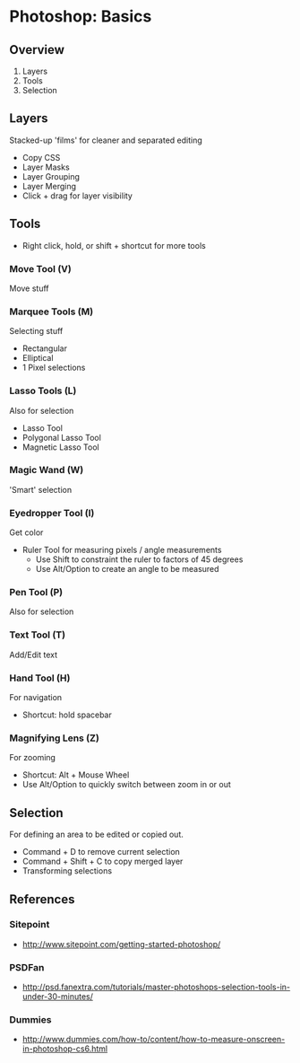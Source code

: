 # Photoshop: Basics

## Overview
1. Layers
2. Tools
3. Selection


## Layers
Stacked-up 'films' for cleaner and separated editing

- Copy CSS
- Layer Masks
- Layer Grouping
- Layer Merging
- Click + drag for layer visibility


## Tools
- Right click, hold, or shift + shortcut for more tools

### Move Tool (V)
Move stuff

### Marquee Tools (M)
Selecting stuff
- Rectangular
- Elliptical
- 1 Pixel selections

### Lasso Tools (L)
Also for selection
- Lasso Tool
- Polygonal Lasso Tool
- Magnetic Lasso Tool

### Magic Wand (W)
'Smart' selection

### Eyedropper Tool (I)
Get color
- Ruler Tool for measuring pixels / angle measurements
  - Use Shift to constraint the ruler to factors of 45 degrees
  - Use Alt/Option to create an angle to be measured

### Pen Tool (P)
Also for selection

### Text Tool (T)
Add/Edit text

### Hand Tool (H)
For navigation
- Shortcut: hold spacebar

### Magnifying Lens (Z)
For zooming
- Shortcut: Alt + Mouse Wheel
- Use Alt/Option to quickly switch between zoom in or out


## Selection
For defining an area to be edited or copied out.

- Command + D to remove current selection
- Command + Shift + C to copy merged layer
- Transforming selections


## References

### Sitepoint
- http://www.sitepoint.com/getting-started-photoshop/

### PSDFan
- http://psd.fanextra.com/tutorials/master-photoshops-selection-tools-in-under-30-minutes/

### Dummies
- http://www.dummies.com/how-to/content/how-to-measure-onscreen-in-photoshop-cs6.html

